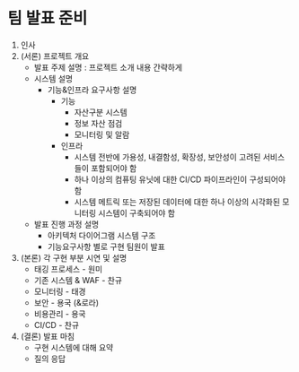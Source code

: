 # 팀 발표 준비

1. 인사
2. (서론) 프로젝트 개요
    - 발표 주제 설명 : 프로젝트 소개 내용 간략하게
    - 시스템 설명
       - 기능&인프라 요구사항 설명
          - 기능
             - 자산구분 시스템
             - 정보 자산 점검
             - 모니터링 및 알람
          - 인프라
             - 시스템 전반에 가용성, 내결함성, 확장성, 보안성이 고려된 서비스들이 포함되어야 함
             - 하나 이상의 컴퓨팅 유닛에 대한 CI/CD 파이프라인이 구성되어야 함
             - 시스템 메트릭 또는 저장된 데이터에 대한 하나 이상의 시각화된 모니터링 시스템이 구축되어야 함
    - 발표 진행 과정 설명
       - 아키텍처 다이어그램 시스템 구조
       - 기능요구사항 별로 구현 팀원이 발표
3. (본론) 각 구현 부분 시연 및 설명
    - 태깅 프로세스 - 원미
    - 기존 시스템 & WAF - 찬규
    - 모니터링 - 태경
    - 보안 - 용국 (&로라) 
    - 비용관리 - 용국
    - CI/CD - 찬규
4. (결론) 발표 마침
    - 구현 시스템에 대해 요약
    - 질의 응답
 
